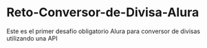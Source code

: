 # Reto-Conversor-de-Divisa-Alura
Este es el primer desafío obligatorio Alura para conversor de divisas utilizando una API
